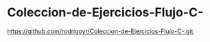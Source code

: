 # Coleccion-de-Ejercicios-Flujo-C-
https://github.com/rodrigoyr/Coleccion-de-Ejercicios-Flujo-C-.git
